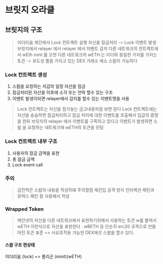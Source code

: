 # 브릿지 오라클

## 브릿지의 구조

> 이더리움 체인에서 Lock 컨트랙트 실행 자신을 잠금처리 -> Lock 이벤트 발생
> 브릿지에서 relayer 에서 relayer 에서 이벤트 감지 다른 네트워크의 컨트랙트에서 wEth mint 를 오쳔
> 다른 네트워크의 wETH 는 이더와 동일한 가치를 가지는 토큰 -> 유도성 풀을 가지고 있는 DEX 거래소 에소 스왑이 가능하다


### Lock 컨트랙트 생성

1. 스홥을 요청하는 지갑의 일정 자산을 잠금
2. 잠금처리된 자산을 이후에 소각 또는 언락 할수 있는 구조
3. 이벤트 발생이되면 relayer에서 감지를 할수 있는 이벤트명을 사용

> Lock 컨트랙트는 자산을 잠가놓는 금고내용처럼 보면 된다
> Lock 컨트랙트에는 자산을 송슴하면 잠금처리하고 잠금 처리에 대한 이벤트를 호출해서 입금의 증명을 한뒤 브릿지의 relayer 에서 이벤트를 구족하고 있다고 이벤트가 발생하면 스왑 을 요청하는 네트워크에 wETH의 토큰을 민팅


### Lock 컨트렉트 내부 구조

1. 사용자의 잠금 금액을 표현
2. 총 잠금 금액
3. Lock event call

### 주의 
> 금전적은 스왑의 내용을 작성하떄 주의할점
> 재진입 공격 방지 인터렉션 패턴과 뮤텍스 패턴 잘 사용해서 작성

### Wrapped Token
> 메인넷의 자산을 다른 네트워크에서 표현하기위해서 사용하는 토큰
> w를 봍여서 wETH 이런식으로 자산을 표현한다 . wBETH 등
> 단순히 erc20 규격으로 만들어진 토큰 표준 => 사요호작용 가능한 DEX에섯 스왑을 할수 있다.


#### 스왑 구조 현상태
이더리움 (lock) => 폴리곤 (mint)(wETH)



``` 